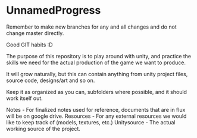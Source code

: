 # UnnamedProgress
Remember to make new branches for any and all changes and do not change master directly.

Good GIT habits :D


The purpose of this repository is to play around with unity, and practice the skills we need for
the actual production of the game we want to produce.

It will grow naturally, but this can contain anything from unity project files, source code, designs/art
and so on.

Keep it as organized as you can, subfolders where possible, and it should work itself out.

Notes 		- 	For finalized notes used for reference, documents that are in flux will be on google drive.
Resources 	-	For any external resources we would like to keep track of (models, textures, etc.)
Unitysource	-	The actual working source of the project.
